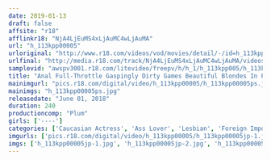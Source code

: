 ```yaml
---
date: 2019-01-13
draft: false
affsite: "r18"
afflinkr18: "NjA4LjEuMS4xLjAuMC4wLjAuMA"
url: "h_113kpp00005"
urloriginal: "http://www.r18.com/videos/vod/movies/detail/-/id=h_113kpp00005"
urlfinal: "http://media.r18.com/track/NjA4LjEuMS4xLjAuMC4wLjAuMA/videos/vod/movies/detail/-/id=h_113kpp00005"
samplevid: "awspv3001.r18.com/litevideo/freepv/h/h_1/h_113kpp005/h_113kpp005_dmb_s.mp4"
title: "Anal Full-Throttle Gaspingly Dirty Games Beautiful Blondes In Porn Taking It In The Ass!"
mainimgurl: "pics.r18.com/digital/video/h_113kpp00005/h_113kpp00005ps.jpg"
mainimgs: "h_113kpp00005ps.jpg"
releasedate: "June 01, 2018"
duration: 240
productioncomp: "Plum"
girls: ['----']
categories: ['Caucasian Actress', 'Ass Lover', 'Lesbian', 'Foreign Imports', 'Anal Play', 'Over 4 Hours']
imgurls: ['pics.r18.com/digital/video/h_113kpp00005/h_113kpp00005jp-1.jpg', 'pics.r18.com/digital/video/h_113kpp00005/h_113kpp00005jp-2.jpg', 'pics.r18.com/digital/video/h_113kpp00005/h_113kpp00005jp-3.jpg', 'pics.r18.com/digital/video/h_113kpp00005/h_113kpp00005jp-4.jpg', 'pics.r18.com/digital/video/h_113kpp00005/h_113kpp00005jp-5.jpg', 'pics.r18.com/digital/video/h_113kpp00005/h_113kpp00005jp-6.jpg', 'pics.r18.com/digital/video/h_113kpp00005/h_113kpp00005jp-7.jpg', 'pics.r18.com/digital/video/h_113kpp00005/h_113kpp00005jp-8.jpg', 'pics.r18.com/digital/video/h_113kpp00005/h_113kpp00005jp-9.jpg', 'pics.r18.com/digital/video/h_113kpp00005/h_113kpp00005jp-10.jpg', 'pics.r18.com/digital/video/h_113kpp00005/h_113kpp00005jp-11.jpg', 'pics.r18.com/digital/video/h_113kpp00005/h_113kpp00005jp-12.jpg', 'pics.r18.com/digital/video/h_113kpp00005/h_113kpp00005jp-13.jpg', 'pics.r18.com/digital/video/h_113kpp00005/h_113kpp00005jp-14.jpg', 'pics.r18.com/digital/video/h_113kpp00005/h_113kpp00005jp-15.jpg', 'pics.r18.com/digital/video/h_113kpp00005/h_113kpp00005jp-16.jpg', 'pics.r18.com/digital/video/h_113kpp00005/h_113kpp00005jp-17.jpg', 'pics.r18.com/digital/video/h_113kpp00005/h_113kpp00005jp-18.jpg', 'pics.r18.com/digital/video/h_113kpp00005/h_113kpp00005jp-19.jpg', 'pics.r18.com/digital/video/h_113kpp00005/h_113kpp00005jp-20.jpg']
imgs: ['h_113kpp00005jp-1.jpg', 'h_113kpp00005jp-2.jpg', 'h_113kpp00005jp-3.jpg', 'h_113kpp00005jp-4.jpg', 'h_113kpp00005jp-5.jpg', 'h_113kpp00005jp-6.jpg', 'h_113kpp00005jp-7.jpg', 'h_113kpp00005jp-8.jpg', 'h_113kpp00005jp-9.jpg', 'h_113kpp00005jp-10.jpg', 'h_113kpp00005jp-11.jpg', 'h_113kpp00005jp-12.jpg', 'h_113kpp00005jp-13.jpg', 'h_113kpp00005jp-14.jpg', 'h_113kpp00005jp-15.jpg', 'h_113kpp00005jp-16.jpg', 'h_113kpp00005jp-17.jpg', 'h_113kpp00005jp-18.jpg', 'h_113kpp00005jp-19.jpg', 'h_113kpp00005jp-20.jpg']
---
```

